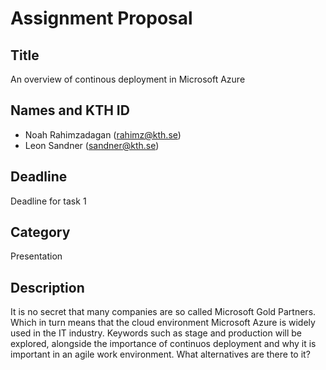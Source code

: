 # Assignment Proposal

## Title

An overview of continous deployment in Microsoft Azure

## Names and KTH ID

- Noah Rahimzadagan (rahimz@kth.se)
- Leon Sandner (sandner@kth.se)

## Deadline

Deadline for task 1

## Category

Presentation

## Description

It is no secret that many companies are so called Microsoft Gold Partners. Which in turn means that the cloud environment Microsoft Azure is widely 
used in the IT industry. Keywords such as stage and production will be explored, alongside the importance of continuos deployment and why it is important in an agile 
work environment. What alternatives are there to it?
